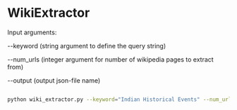 # WikiExtractor

Input arguments:

  --keyword (string argument to define the query string)
  
  --num_urls (integer argument for number of wikipedia pages to extract from)
  
  --output (output json-file name)






```zsh

python wiki_extractor.py --keyword="Indian Historical Events" --num_urls=10 --output="out.json"

```
